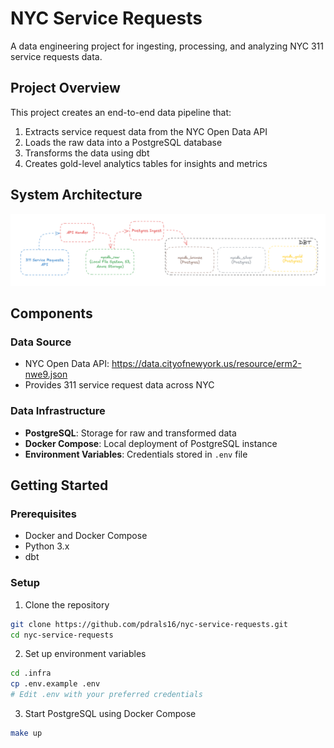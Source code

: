 # NYC Service Requests

A data engineering project for ingesting, processing, and analyzing NYC 311 service requests data.

## Project Overview

This project creates an end-to-end data pipeline that:
1. Extracts service request data from the NYC Open Data API
2. Loads the raw data into a PostgreSQL database
3. Transforms the data using dbt
4. Creates gold-level analytics tables for insights and metrics

## System Architecture

![System Architecture](docs/images/system_architecture.png)

## Components

### Data Source
- NYC Open Data API: https://data.cityofnewyork.us/resource/erm2-nwe9.json
- Provides 311 service request data across NYC

### Data Infrastructure
- **PostgreSQL**: Storage for raw and transformed data
- **Docker Compose**: Local deployment of PostgreSQL instance
- **Environment Variables**: Credentials stored in `.env` file

## Getting Started

### Prerequisites
- Docker and Docker Compose
- Python 3.x
- dbt

### Setup
1. Clone the repository
```bash
git clone https://github.com/pdrals16/nyc-service-requests.git
cd nyc-service-requests
```

2. Set up environment variables
```bash
cd .infra
cp .env.example .env
# Edit .env with your preferred credentials
```

3. Start PostgreSQL using Docker Compose
```bash
make up
```
